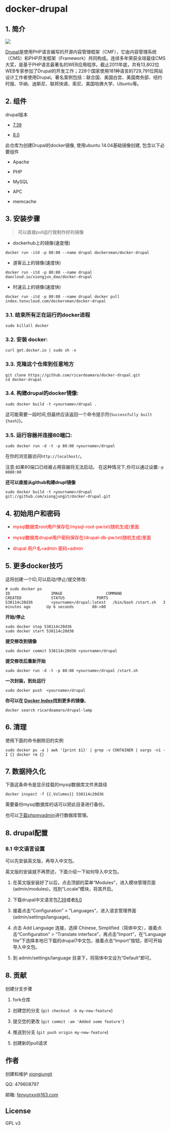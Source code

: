 docker-drupal
=============

## 1. 简介

![](http://pic002.cnblogs.com/images/2012/307487/2012051501265445.jpg)

[Drupal](https://www.drupal.org/)是使用PHP语言编写的开源内容管理框架（CMF），它由内容管理系统（CMS）和PHP开发框架（Framework）共同构成。连续多年荣获全球最佳CMS大奖，是基于PHP语言最著名的WEB应用程序。截止2011年底，共有13,802位WEB专家参加了Drupal的开发工作；228个国家使用181种语言的729,791位网站设计工作者使用Drupal。著名案例包括：联合国、美国白宫、美国商务部、纽约时报、华纳、迪斯尼、联邦快递、索尼、美国哈佛大学、Ubuntu等。

## 2. 组件

> 
drupal版本

> 
* [7.39](http://drupalchina.cn/download)

> 
* [8.0](http://drupalchina.cn/download)

此仓库为创建Drupal的docker镜像, 使用ubuntu 14.04基础镜像创建, 包含以下必要组件

* Apache

* PHP

* MySQL

* APC

* memcache

## 3. 安装步骤

> 可以直接pull运行我制作好的镜像

* dockerhub上的镜像(速度慢)
```
docker run -itd -p 80:80 --name drupal dockerxman/docker-drupal
```

* 道客云上的镜像(速度快)
```
docker run -itd -p 80:80 --name drupal daocloud.io/xiongjun_dao/docker-drupal 
```

* 时速云上的镜像(速度快)
```
docker run -itd -p 80:80 --name drupal docker pull index.tenxcloud.com/dockerxman/docker-drupal
```

### 3.1. 结束所有正在运行的docker进程

```
sudo killall docker
```

### 3.2. 安装 docker:

```
curl get.docker.io | sudo sh -x
```

### 3.3. 克隆这个仓库到任意地方 

```
git clone https://github.com/ricardoamaro/docker-drupal.git
cd docker-drupal
```

### 3.4. 构建drupal的docker镜像:
```
sudo docker build -t <yourname>/drupal .
```

这可能需要一段时间,但最终应该返回一个命令提示符(`Successfully built {hash}`)。

### 3.5. 运行容器并连接80端口:

```
sudo docker run -d -t -p 80:80 <yourname>/drupal
```
在你的浏览器访问`http://localhost/`。

注意:如果80端口已经被占用容器将无法启动。
在这种情况下,你可以通过设置:`-p 8080:80`

**还可以直接从github构建drupl镜像**

```
sudo docker build -t <yourname>/drupal git://github.com/xiongjungit/docker-drupal.git
```


## 4. 初始用户和密码

* <font color=red>mysql数据库root用户保存在/mysql-root-pw.txt(随机生成)里面

* mysql数据库drupal用户密码保存在/drupal-db-pw.txt(随机生成)里面

* drupal 用户名=admin 密码=admin</font>


## 5. 更多docker技巧

这将创建一个ID,可以启动/停止/提交修改:

```
# sudo docker ps
ID                  IMAGE                   COMMAND               CREATED             STATUS              PORTS
538114c20d36        <yourname>/drupal:latest   /bin/bash /start.sh   3 minutes ago       Up 6 seconds        80->80  
```

**开始/停止**

```
sudo docker stop 538114c20d36
sudo docker start 538114c20d36
```

**提交修改到镜像**
```
sudo docker commit 538114c20d36 <yourname>/drupal
```

**提交修改后重新开始**

```
sudo docker run -d -t -p 80:80 <yourname>/drupal /start.sh
```

**一次封装，到处运行**

```
sudo docker push  <yourname>/drupal
```

**你可以在 [Docker Index][docker_index]找到更多的镜像**。

```
docker search ricardoamaro/drupal-lamp
```
## 6. 清理

使用下面的命令删除旧的实例

```
sudo docker ps -a | awk '{print $1}' | grep -v CONTAINER | xargs -n1 -I {} docker rm {}
``` 

## 7. 数据持久化

下面这条命令是显示挂载的mysql数据库文件夹路径

```
docker inspect -f {{.Volumes}} 538114c20d36
```
需要备份mysql数据库的话可以把此目录进行备份。

也可以[下载phpmyadmin](https://www.phpmyadmin.net/downloads/)进行数据库管理。

## 8. drupal配置

### 8.1 中文语言设置

可以先安装英文版，再导入中文包。

英文版的安装就不再赘述，下面介绍一下如何导入中文包。



1. 在英文版安装好了以后，点击顶部的菜单“Modules”，进入模块管理页面(admin/modules)，找到“Locale”模块，将其开启。

2. 下载drupal中文语言包[7.39](http://ftp.drupal.org/files/translations/7.x/drupal/drupal-7.39.zh-hans.po)或者[8.0](http://ftp.drupal.org/files/translations/8.x/drupal/drupal-8.0.0-beta14.zh-hans.po)

3. 接着点击“Configuration” > “Languages”，进入语言管理界面(admin/settings/language)。

4. 点击 Add Language 连接，选择 Chinese, Simplified（简体中文），接着点击“Configuration” > “Translate interface”，再点击“Import”，在“Language file”下选择本地已下载的drupal7中文包，接着点击“Import”按钮，即可开始导入中文包。

5. 到 admin/settings/language 目录下，将简体中文设为“Default”即可。


## 8. 贡献

创建分支步骤

1. fork仓库

2. 创建您的分支 (`git checkout -b my-new-feature`)

3. 提交您的更改 (`git commit -am 'Added some feature'`)

4. 推送到分支 (`git push origin my-new-feature`)

5. 创建新的pull请求

## 作者

创建和维护 [xiongjungit][author]

QQ: 479608797

邮箱: fenyunxx@163.com

## License
GPL v3

[author]:                 https://github.com/xiongjungit
[docker_index]:           https://index.docker.io/

